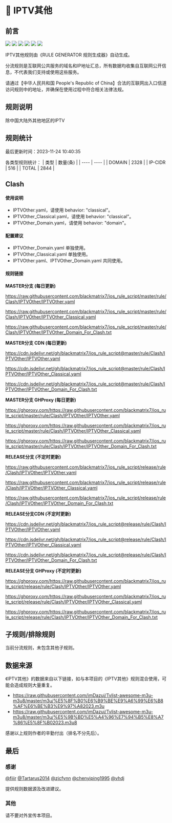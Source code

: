 # 🧸 IPTV其他

## 前言

![](https://shields.io/badge/-移除重复规则-ff69b4) ![](https://shields.io/badge/-DOMAIN与DOMAIN--SUFFIX合并-green) ![](https://shields.io/badge/-DOMAIN--SUFFIX间合并-critical) ![](https://shields.io/badge/-DOMAIN与DOMAIN--KEYWORD合并-9cf) ![](https://shields.io/badge/-DOMAIN--SUFFIX与DOMAIN--KEYWORD合并-blue) ![](https://shields.io/badge/-IP--CIDR(6)合并-blueviolet) 

IPTV其他规则由《RULE GENERATOR 规则生成器》自动生成。

分流规则是互联网公共服务的域名和IP地址汇总，所有数据均收集自互联网公开信息，不代表我们支持或使用这些服务。

请通过【中华人民共和国 People's Republic of China】合法的互联网出入口信道访问规则中的地址，并确保在使用过程中符合相关法律法规。

## 规则说明
除中国大陆外其他地区的IPTV

## 规则统计

最后更新时间：2023-11-24 10:40:35

各类型规则统计：
| 类型 | 数量(条)  | 
| ---- | ----  |
| DOMAIN | 2328  | 
| IP-CIDR | 516  | 
| TOTAL | 2844  | 


## Clash 

#### 使用说明
- IPTVOther.yaml，请使用 behavior: "classical"。
- IPTVOther_Classical.yaml，请使用 behavior: "classical"。
- IPTVOther_Domain.yaml，请使用 behavior: "domain"。

#### 配置建议
- IPTVOther_Domain.yaml 单独使用。
- IPTVOther_Classical.yaml 单独使用。
- IPTVOther.yaml、IPTVOther_Domain.yaml 共同使用。

#### 规则链接
**MASTER分支 (每日更新)**

https://raw.githubusercontent.com/blackmatrix7/ios_rule_script/master/rule/Clash/IPTVOther/IPTVOther.yaml

https://raw.githubusercontent.com/blackmatrix7/ios_rule_script/master/rule/Clash/IPTVOther/IPTVOther_Classical.yaml

https://raw.githubusercontent.com/blackmatrix7/ios_rule_script/master/rule/Clash/IPTVOther/IPTVOther_Domain_For_Clash.txt

**MASTER分支 CDN (每日更新)**

https://cdn.jsdelivr.net/gh/blackmatrix7/ios_rule_script@master/rule/Clash/IPTVOther/IPTVOther.yaml

https://cdn.jsdelivr.net/gh/blackmatrix7/ios_rule_script@master/rule/Clash/IPTVOther/IPTVOther_Classical.yaml

https://cdn.jsdelivr.net/gh/blackmatrix7/ios_rule_script@master/rule/Clash/IPTVOther/IPTVOther_Domain_For_Clash.txt

**MASTER分支 GHProxy (每日更新)**

https://ghproxy.com/https://raw.githubusercontent.com/blackmatrix7/ios_rule_script/master/rule/Clash/IPTVOther/IPTVOther.yaml

https://ghproxy.com/https://raw.githubusercontent.com/blackmatrix7/ios_rule_script/master/rule/Clash/IPTVOther/IPTVOther_Classical.yaml

https://ghproxy.com/https://raw.githubusercontent.com/blackmatrix7/ios_rule_script/master/rule/Clash/IPTVOther/IPTVOther_Domain_For_Clash.txt

**RELEASE分支 (不定时更新)**

https://raw.githubusercontent.com/blackmatrix7/ios_rule_script/release/rule/Clash/IPTVOther/IPTVOther.yaml

https://raw.githubusercontent.com/blackmatrix7/ios_rule_script/release/rule/Clash/IPTVOther/IPTVOther_Classical.yaml

https://raw.githubusercontent.com/blackmatrix7/ios_rule_script/release/rule/Clash/IPTVOther/IPTVOther_Domain_For_Clash.txt

**RELEASE分支CDN (不定时更新)**

https://cdn.jsdelivr.net/gh/blackmatrix7/ios_rule_script@release/rule/Clash/IPTVOther/IPTVOther.yaml

https://cdn.jsdelivr.net/gh/blackmatrix7/ios_rule_script@release/rule/Clash/IPTVOther/IPTVOther_Classical.yaml

https://cdn.jsdelivr.net/gh/blackmatrix7/ios_rule_script@release/rule/Clash/IPTVOther/IPTVOther_Domain_For_Clash.txt

**RELEASE分支 GHProxy (不定时更新)**

https://ghproxy.com/https://raw.githubusercontent.com/blackmatrix7/ios_rule_script/release/rule/Clash/IPTVOther/IPTVOther.yaml

https://ghproxy.com/https://raw.githubusercontent.com/blackmatrix7/ios_rule_script/release/rule/Clash/IPTVOther/IPTVOther_Classical.yaml

https://ghproxy.com/https://raw.githubusercontent.com/blackmatrix7/ios_rule_script/release/rule/Clash/IPTVOther/IPTVOther_Domain_For_Clash.txt

## 子规则/排除规则


当前分流规则，未包含其他子规则。

## 数据来源

《IPTV其他》的数据来自以下链接，如与本项目的《IPTV其他》规则混合使用，可能会造成规则大量重复。

- https://raw.githubusercontent.com/imDazui/Tvlist-awesome-m3u-m3u8/master/m3u/%E5%8F%B0%E6%B9%BE%E9%A6%99%E6%B8%AF%E6%BE%B3%E9%97%A82023.m3u
- https://raw.githubusercontent.com/imDazui/Tvlist-awesome-m3u-m3u8/master/m3u/%E5%9B%BD%E5%A4%96%E7%94%B5%E8%A7%86%E5%8F%B02023.m3u8


感谢以上规则作者的辛勤付出（排名不分先后）。

## 最后

### 感谢

[@fiiir](https://github.com/fiiir) [@Tartarus2014](https://github.com/Tartarus2014) [@zjcfynn](https://github.com/zjcfynn) [@chenyiping1995](https://github.com/chenyiping1995) [@vhdj](https://github.com/vhdj)

提供规则数据源及改进建议。

### 其他

请不要对外宣传本项目。